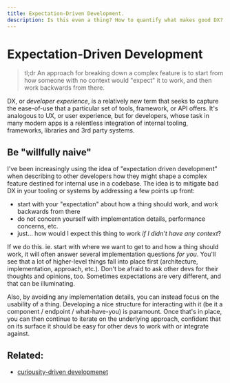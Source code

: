 ```yaml
---
title: Expectation-Driven Development.
description: Is this even a thing? How to quantify what makes good DX?
---
```


# Expectation-Driven Development

> tl;dr An approach for breaking down a complex feature is to start from how someone with no context would "expect" it to work, and then work backwards from there.

DX, or _developer experience_, is a relatively new term that seeks to capture the ease-of-use that a particular set of tools, framework, or API offers. It's analogous to UX, or user experience, but for developers, whose task in many modern apps is a relentless integration of internal tooling, frameworks, libraries and 3rd party systems.

## Be "willfully naive"

I've been increasingly using the idea of "expectation driven development" when describing to other developers how they might shape a complex feature destined for internal use in a codebase. The idea is to mitigate bad DX in your tooling or systems by addressing a few points up front:

- start with your "expectation" about how a thing should work, and work backwards from there
- do not concern yourself with implementation details, performance concerns, etc.
- just… how would I expect this thing to work _if I didn't have any context_?

If we do this. ie. start with where we want to get to and how a thing should work, it will often answer several implementation questions _for you_.  You'll see that a lot of higher-level things fall into place first (architecture, implementation, approach, etc.). Don't be afraid to ask other devs for their thoughts and opinions, too. Sometimes expectations are very different, and that can be illuminating.

Also, by avoiding any implementation details, you can instead focus on the usability of a thing. Developing a nice structure for interacting with it (be it a component / endpoint / what-have-you) is paramount. Once that's in place, you can then continue to iterate on the underlying approach, confident that on its surface it should be easy for other devs to work with or integrate against.

<!-- This is a nice way of helping achieve and maintain good DX internally in a codebase. -->



<!-- Great minds discuss principles.
Average minds discuss technologies.
Small minds discuss tools. -->

## Related:

* [curiousity-driven developmenet](https://codesandbox.io/post/creator-profile-charlie-gerard)